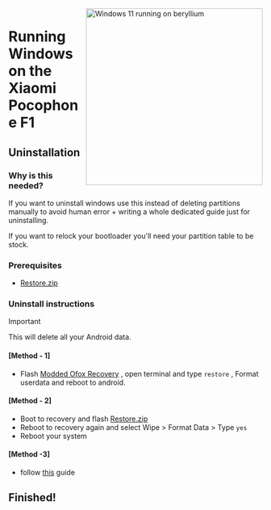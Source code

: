 <img align="right" src="beryllium.png" width="350" alt="Windows 11 running on beryllium">

# Running Windows on the Xiaomi Pocophone F1

## Uninstallation

### Why is this needed?
If you want to uninstall windows use this instead of deleting partitions manually to avoid human error + writing a whole dedicated guide just for uninstalling.

If you want to relock your bootloader you'll need your partition table to be stock.

### Prerequisites
- [Restore.zip](https://drive.google.com/file/d/1u8TOgzLl93_TPm3LvdNVQz2m0MO-JW67/view?usp=drive_link)


### Uninstall instructions
> [!Important]
> This will delete all your Android data.
#### [Method - 1]
- Flash [Modded Ofox Recovery](https://github.com/Kumar-Jy/Windows-in-PocoF1-Without-PC/releases/tag/Modded-Ofox-Recovery) , open terminal and type `restore` , Format userdata and reboot to android.
#### [Method - 2]
- Boot to recovery and flash [Restore.zip](https://drive.google.com/file/d/1u8TOgzLl93_TPm3LvdNVQz2m0MO-JW67/view?usp=drive_link)
- Reboot to recovery again and select Wipe > Format Data > Type `yes`
- Reboot your system
#### [Method -3]
- follow [this](https://github.com/n00b69/woa-beryllium/blob/main/guide/uninstall.md) guide  
## Finished!

















